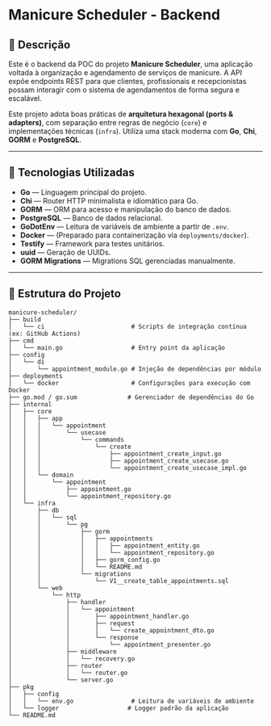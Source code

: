 # Manicure Scheduler - Backend

## 📌 Descrição

Este é o backend da POC do projeto **Manicure Scheduler**, uma aplicação voltada à organização e agendamento de serviços de manicure. A API expõe endpoints REST para que clientes, profissionais e recepcionistas possam interagir com o sistema de agendamentos de forma segura e escalável.

Este projeto adota boas práticas de **arquitetura hexagonal (ports & adapters)**, com separação entre regras de negócio (`core`) e implementações técnicas (`infra`). Utiliza uma stack moderna com **Go**, **Chi**, **GORM** e **PostgreSQL**.

---

## 🚀 Tecnologias Utilizadas

- **Go** — Linguagem principal do projeto.
- **Chi** — Router HTTP minimalista e idiomático para Go.
- **GORM** — ORM para acesso e manipulação do banco de dados.
- **PostgreSQL** — Banco de dados relacional.
- **GoDotEnv** — Leitura de variáveis de ambiente a partir de `.env`.
- **Docker** — (Preparado para containerização via `deployments/docker`).
- **Testify** — Framework para testes unitários.
- **uuid** — Geração de UUIDs.
- **GORM Migrations** — Migrations SQL gerenciadas manualmente.

---

## 📁 Estrutura do Projeto

```plaintext
manicure-scheduler/
├── build
│   └── ci                        # Scripts de integração contínua (ex: GitHub Actions)
├── cmd
│   └── main.go                   # Entry point da aplicação
├── config
│   └── di
│       └── appointment_module.go # Injeção de dependências por módulo
├── deployments
│   └── docker                    # Configurações para execução com Docker
├── go.mod / go.sum              # Gerenciador de dependências do Go
├── internal
│   ├── core
│   │   ├── app
│   │   │   └── appointment
│   │   │       └── usecase
│   │   │           └── commands
│   │   │               └── create
│   │   │                   ├── appointment_create_input.go
│   │   │                   ├── appointment_create_usecase.go
│   │   │                   └── appointment_create_usecase_impl.go
│   │   └── domain
│   │       └── appointment
│   │           ├── appointment.go
│   │           └── appointment_repository.go
│   └── infra
│       ├── db
│       │   └── sql
│       │       └── pg
│       │           ├── gorm
│       │           │   ├── appointments
│       │           │   │   ├── appointment_entity.go
│       │           │   │   └── appointment_repository.go
│       │           │   ├── gorm_config.go
│       │           │   └── README.md
│       │           └── migrations
│       │               └── V1__create_table_appointments.sql
│       └── web
│           └── http
│               ├── handler
│               │   └── appointment
│               │       ├── appointment_handler.go
│               │       ├── request
│               │       │   └── create_appointment_dto.go
│               │       └── response
│               │           └── appointment_presenter.go
│               ├── middleware
│               │   └── recovery.go
│               ├── router
│               │   └── router.go
│               └── server.go
├── pkg
│   ├── config
│   │   └── env.go                # Leitura de variáveis de ambiente
│   └── logger                   # Logger padrão da aplicação
└── README.md
